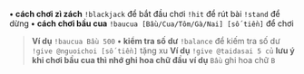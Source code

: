 **•** **cách chơi zì zách**
```!blackjack``` để bắt đầu chơi
```!hit``` để rút bài
```!stand``` để dừng
**•** **cách chơi bầu cua**
```!baucua [Bầu/Cua/Tôm/Gà/Nai] [số tiền]``` để chơi 
> **Ví dụ** ```!baucua Bầu 500```
**•** **kiểm tra số dư**
```!balance``` để kiếm tra số dư
```!give @nguoichoi [số tiền]``` tặng xu 
> **Ví dụ** ```!give @taidasai 5 củ```
> **__lưu ý__** **khi chơi bầu cua thì nhớ ghi hoa chữ đầu**
> **ví dụ** ```Bầu``` ghi hoa chữ ```B```
